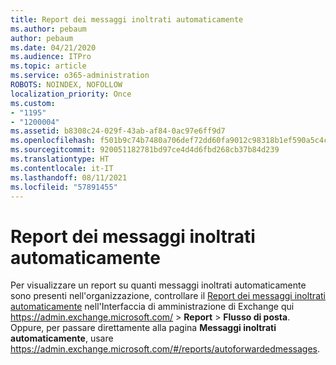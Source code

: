 ```yaml
---
title: Report dei messaggi inoltrati automaticamente
ms.author: pebaum
author: pebaum
ms.date: 04/21/2020
ms.audience: ITPro
ms.topic: article
ms.service: o365-administration
ROBOTS: NOINDEX, NOFOLLOW
localization_priority: Once
ms.custom:
- "1195"
- "1200004"
ms.assetid: b8308c24-029f-43ab-af84-0ac97e6ff9d7
ms.openlocfilehash: f501b9c74b7480a706def72dd60fa9012c98318b1ef590a5c4c9c17d707d5240
ms.sourcegitcommit: 920051182781bd97ce4d4d6fbd268cb37b84d239
ms.translationtype: HT
ms.contentlocale: it-IT
ms.lasthandoff: 08/11/2021
ms.locfileid: "57891455"
---
```

# <a name="auto-forwarded-messages-report"></a>Report dei messaggi inoltrati automaticamente

Per visualizzare un report su quanti messaggi inoltrati automaticamente sono presenti nell'organizzazione, controllare il [Report dei messaggi inoltrati automaticamente](https://docs.microsoft.com/exchange/monitoring/mail-flow-reports/mfr-auto-forwarded-messages-report) nell'Interfaccia di amministrazione di Exchange qui <https://admin.exchange.microsoft.com/> \> **Report** \> **Flusso di posta**. Oppure, per passare direttamente alla pagina **Messaggi inoltrati automaticamente**, usare <https://admin.exchange.microsoft.com/#/reports/autoforwardedmessages>.
  